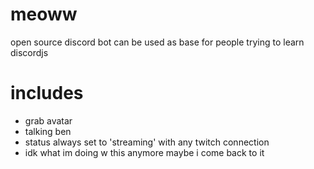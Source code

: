 # meoww
open source discord bot can be used as base for people trying to learn discordjs

# includes
* grab avatar
* talking ben
* status always set to 'streaming' with any twitch connection
* idk what im doing w this anymore maybe i come back to it
